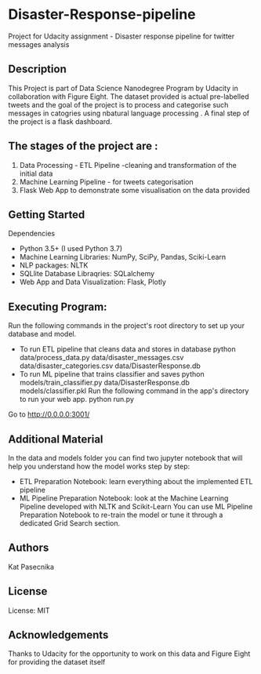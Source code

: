 # Disaster-Response-pipeline
Project for Udacity assignment - Disaster response pipeline for twitter messages analysis


## Description
This Project is part of Data Science Nanodegree Program by Udacity in collaboration with Figure Eight. The dataset provided is actual pre-labelled tweets and the goal of the project is to process and categorise such messages in catogries using nbatural language processing . A final step of the project is a flask dashboard.

## The stages of the project are :

1. Data Processing - ETL Pipeline -cleaning and transformation of the initial data
2. Machine Learning Pipeline - for tweets categorisation
3. Flask Web App to demonstrate some visualisation on the data provided

## Getting Started

Dependencies
* Python 3.5+ (I used Python 3.7)
* Machine Learning Libraries: NumPy, SciPy, Pandas, Sciki-Learn
* NLP packages: NLTK
* SQLlite Database Libraqries: SQLalchemy
* Web App and Data Visualization: Flask, Plotly



## Executing Program:
Run the following commands in the project's root directory to set up your database and model.

* To run ETL pipeline that cleans data and stores in database python data/process_data.py data/disaster_messages.csv data/disaster_categories.csv data/DisasterResponse.db
* To run ML pipeline that trains classifier and saves python models/train_classifier.py data/DisasterResponse.db models/classifier.pkl
Run the following command in the app's directory to run your web app. python run.py

Go to http://0.0.0.0:3001/


## Additional Material
In the data and models folder you can find two jupyter notebook that will help you understand how the model works step by step:

* ETL Preparation Notebook: learn everything about the implemented ETL pipeline
* ML Pipeline Preparation Notebook: look at the Machine Learning Pipeline developed with NLTK and Scikit-Learn
You can use ML Pipeline Preparation Notebook to re-train the model or tune it through a dedicated Grid Search section.


## Authors
Kat Pasecnika

## License
License: MIT


## Acknowledgements
Thanks to Udacity for the opportunity to work on this data and Figure Eight for providing the dataset itself
